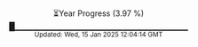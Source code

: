 <p align="center">
⏳Year Progress (3.97 %)<br>
█▁▁▁▁▁▁▁▁▁▁▁▁▁▁▁▁▁▁▁▁▁▁▁▁▁▁▁▁▁ <br>
<sub>Updated: Wed, 15 Jan 2025 12:04:14 GMT</sub>
</p>


